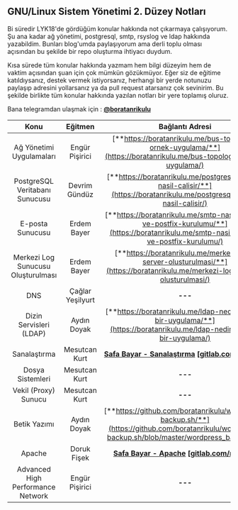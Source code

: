 ## GNU/Linux Sistem Yönetimi 2. Düzey Notları

Bi süredir LYK18'de gördüğüm konular hakkında not çıkarmaya çalışıyorum. Şu ana kadar ağ yönetimi, postgresql, smtp, rsyslog ve ldap hakkında yazabildim. Bunları blog'umda paylaşıyorum ama derli toplu olması açısından bu şekilde bir repo oluşturma ihtiyacı duydum.

Kısa sürede tüm konular hakkında yazmam hem bilgi düzeyim hem de vaktim açısından şuan için çok mümkün gözükmüyor. Eğer siz de eğitime katıldıysanız, destek vermek istiyorsanız, herhangi bir yerde notunuzu paylaşıp adresini yollarsanız ya da pull request atarsanız çok sevinirim. Bu şekilde birlikte tüm konular hakkında yazılan notları bir yere toplamış oluruz.

Bana telegramdan ulaşmak için : [**@boratanrikulu**](https://t.me/boratanrikulu)

| Konu | Eğitmen | Bağlantı Adresi |
|:----:|:-------:|:---------------:|
| Ağ Yönetimi Uygulamaları | Engür Pişirici | [**https://boratanrikulu.me/bus-topology-ornek-uygulama/**](https://boratanrikulu.me/bus-topology-ornek-uygulama/) |
| PostgreSQL Veritabanı Sunucusu | Devrim Gündüz | [**https://boratanrikulu.me/postgresql-nedir-nasil-calisir/**](https://boratanrikulu.me/postgresql-nedir-nasil-calisir/) |
| E-posta Sunucusu | Erdem Bayer | [**https://boratanrikulu.me/smtp-nasil-calisir-ve-postfix-kurulumu/**](https://boratanrikulu.me/smtp-nasil-calisir-ve-postfix-kurulumu/) |
| Merkezi Log Sunucusu Oluşturulması | Erdem Bayer | [**https://boratanrikulu.me/merkezi-log-server-olusturulmasi/**](https://boratanrikulu.me/merkezi-log-server-olusturulmasi/) |
| DNS | Çağlar Yeşilyurt | **---** |
| Dizin Servisleri (LDAP) | Aydın Doyak | [**https://boratanrikulu.me/ldap-nedir-ornek-bir-uygulama/**](https://boratanrikulu.me/ldap-nedir-ornek-bir-uygulama/) |
| Sanalaştırma | Mesutcan Kurt | [**Safa Bayar - Sanalaştırma**](/katkida-bulunanlar/safa-bayar/sanallastırma/README.md) [**[gitlab.com/rection]**](https://gitlab.com/rection/) |
| Dosya Sistemleri | Mesutcan Kurt | **---** |
| Vekil (Proxy) Sunucu | Mesutcan Kurt | **---** |
| Betik Yazımı | Aydın Doyak | [**https://github.com/boratanrikulu/wordpress-backup.sh/**](https://github.com/boratanrikulu/wordpress-backup.sh/blob/master/wordpress_backup.sh) |
| Apache | Doruk Fişek | [**Safa Bayar - Apache**](/katkida-bulunanlar/safa-bayar/apache/README.md) [**[gitlab.com/rection]**](https://gitlab.com/rection/) |
| Advanced High Performance Network | Engür Pişirici | **---** |
